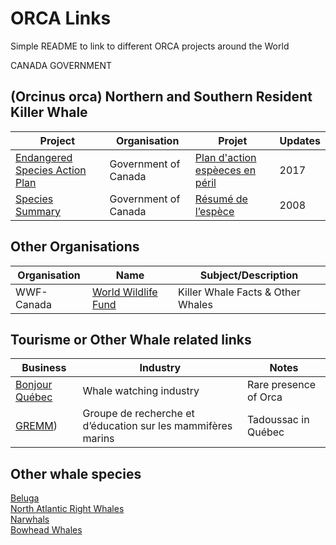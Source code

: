 # ORCA Links  
Simple README to link to different ORCA projects around the World  
  
CANADA GOVERNMENT  

## (Orcinus orca) Northern and Southern Resident Killer Whale   
    
|Project|Organisation|Projet|Updates|
|---|---|---|---|
|[Endangered Species Action Plan](https://species-registry.canada.ca/index-en.html#/documents/2944)|Government of Canada|[Plan d'action espèeces en péril](https://www.canada.ca/fr/environnement-changement-climatique/services/registre-public-especes-peril/plans-action/epaulards-residents-nord-sud.html)|2017|
|[Species Summary](https://species-registry.canada.ca/index-en.html#/species/699-5)|Government of Canada|[Résumé de l’espèce](https://registre-especes.canada.ca/index-fr.html#/especes/698-8)|2008|  
  
  
  ## Other Organisations
  |Organisation|Name|Subject/Description|
  |---|---|---|
  |WWF-Canada|[World Wildlife Fund](https://wwf.ca/species/southern-resident-killer-whales/?gclid=Cj0KCQiAz9ieBhCIARIsACB0oGLHemHc1SMrGs9JglS_b1FJrSudedCtpwWuM-VImzdaFl0zn1Y2pcAaAk2wEALw_wcB)|Killer Whale Facts & Other Whales|  

## Tourisme or Other Whale related links  
|Business|Industry|Notes|
|---|---|---|
|[Bonjour Québec](https://viensvoirlesbaleines.com/en/)|Whale watching industry|Rare presence of Orca|
|[GREMM](https://gremm.org/))|Groupe de recherche et d’éducation sur les mammifères marins|Tadoussac in Québec|
      
## Other whale species
[Beluga](https://wwf.ca/species/beluga/)  
[North Atlantic Right Whales](https://wwf.ca/species/north-atlantic-right-whales/)  
[Narwhals](https://wwf.ca/species/narwhals/)  
[Bowhead Whales](https://wwf.ca/species/bowhead-whales/)  
